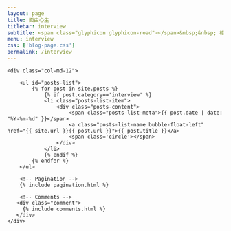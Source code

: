 ```yaml
---
layout: page
title: 面由心生
titlebar: interview
subtitle: <span class="glyphicon glyphicon-road"></span>&nbsp;&nbsp; 相遇即最好，经历即财富
menu: interview
css: ['blog-page.css']
permalink: /interview
---
```


<div class="row">

    <div class="col-md-12">

        <ul id="posts-list">
            {% for post in site.posts %}
                {% if post.category=='interview' %}
                <li class="posts-list-item">
                    <div class="posts-content">
                        <span class="posts-list-meta">{{ post.date | date: "%Y-%m-%d" }}</span>
                        <a class="posts-list-name bubble-float-left" href="{{ site.url }}{{ post.url }}">{{ post.title }}</a>
                        <span class='circle'></span>
                    </div>
                </li>
                {% endif %}
            {% endfor %}
        </ul>

        <!-- Pagination -->
        {% include pagination.html %}

        <!-- Comments -->
       <div class="comment">
         {% include comments.html %}
       </div>
    </div>

</div>
<script>
    $(document).ready(function(){

        // Enable bootstrap tooltip
        $("body").tooltip({ selector: '[data-toggle=tooltip]' });

    });
</script>